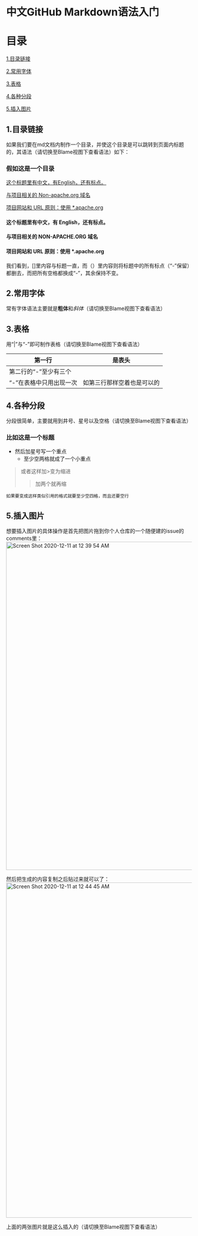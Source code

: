 # 中文GitHub Markdown语法入门

# 目录

[1.目录链接](#1目录链接)

[2.常用字体](#2常用字体)

[3.表格](#3表格)

[4.各种分段](#4各种分段)

[5.插入图片](#5插入图片)

## 1.目录链接

如果我们要在md文档内制作一个目录，并使这个目录是可以跳转到页面内标题的，其语法（请切换至Blame视图下查看语法）如下：

### 假如这是一个目录

[这个标题里有中文，有English，还有标点。](#这个标题里有中文有-English还有标点)

[与项目相关的 Non-apache.org 域名](#与项目相关的-non-apacheorg-域名)

[项目网站和 URL 原则：使用 *.apache.org](#项目项目网站和-url-原则使用-apacheorg)

#### 这个标题里有中文，有 English，还有标点。
#### 与项目相关的 NON-APACHE.ORG 域名
#### 项目网站和 URL 原则：使用 *.apache.org

我们看到，[]里内容与标题一直，而（）里内容则将标题中的所有标点（“-”保留）都删去，而把所有空格都换成“-”，其余保持不变。

## 2.常用字体

常有字体语法主要就是**粗体**和*斜体*（请切换至Blame视图下查看语法）

## 3.表格

用“|”与“-”即可制作表格（请切换至Blame视图下查看语法）

|第一行|是表头|
|---|---|
|第二行的“-”至少有三个||
|“-”在表格中只用出现一次|如第三行那样空着也是可以的|

## 4.各种分段

分段很简单，主要就用到井号、星号以及空格（请切换至Blame视图下查看语法）

### 比如这是一个标题
* 然后加星号写一个重点
  * 至少空两格就成了一个小重点
   
> 或者这样加>变为缩进
>> 加两个就再缩

    如果要变成这样类似引用的格式就要至少空四格，而且还要空行
    
## 5.插入图片

想要插入图片的具体操作是首先把图片拖到你个人仓库的一个随便建的issue的comments里：
<img width="891" alt="Screen Shot 2020-12-11 at 12 39 54 AM" src="https://user-images.githubusercontent.com/69114052/101801609-7f572100-3b49-11eb-8e22-361e6236d338.png">

然后把生成的内容复制之后贴过来就可以了：
<img width="910" alt="Screen Shot 2020-12-11 at 12 44 45 AM" src="https://user-images.githubusercontent.com/69114052/101802151-1623dd80-3b4a-11eb-82c0-bca8cabb356e.png">

上面的两张图片就是这么插入的（请切换至Blame视图下查看语法）
